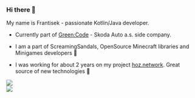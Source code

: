 ### Hi there 👋

My name is Frantisek - passionate Kotlin/Java developer.

- Currently part of [Green:Code](https://greencode.cz) - Skoda Auto a.s. side company.

- I am a part of ScreamingSandals, OpenSource Minecraft libraries and Minigames developers 🤞
- I was working for about 2 years on my project [hoz.network](https://hoz.network/). Great source of new technologies 🤯

<a href="https://github.com/iamceph">
  <img align="center" src="https://github-readme-stats.vercel.app/api/top-langs?username=hoznetwork&show_icons=true&locale=en&layout=compact&theme=dark" />
</a>
<br>
<a href="https://github.com/iamceph">
  <img align="center" src="https://github-readme-stats.vercel.app/api?username=iamceph&show_icons=true&theme=dark" />
</a> 
